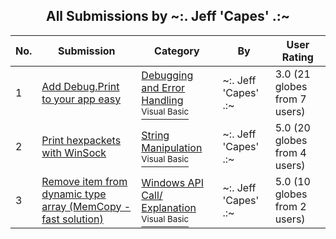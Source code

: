 ﻿<div align="center">

## All Submissions by \~:\. Jeff 'Capes' \.:\~

</div>

No.  | Submission | Category | By   | User Rating
---- | ---------- | -------- | ---- | -----------
1 | [Add Debug\.Print to your app easy<br />](https://github.com/Planet-Source-Code/jeff-capes-add-debug-print-to-your-app-easy__1-22008) | [Debugging and Error Handling<br /><sup>Visual Basic</sup>](../ByCategory/debugging-and-error-handling__1-26.md) | \~:\. Jeff 'Capes' \.:\~ | 3.0 (21 globes from 7 users)
2 | [Print hexpackets with WinSock<br />](https://github.com/Planet-Source-Code/jeff-capes-print-hexpackets-with-winsock__1-38285) | [String Manipulation<br /><sup>Visual Basic</sup>](../ByCategory/string-manipulation__1-5.md) | \~:\. Jeff 'Capes' \.:\~ | 5.0 (20 globes from 4 users)
3 | [Remove item from dynamic type array \(MemCopy \- fast solution\)<br />](https://github.com/Planet-Source-Code/jeff-capes-remove-item-from-dynamic-type-array-memcopy-fast-solution__1-38742) | [Windows API Call/ Explanation<br /><sup>Visual Basic</sup>](../ByCategory/windows-api-call-explanation__1-39.md) | \~:\. Jeff 'Capes' \.:\~ | 5.0 (10 globes from 2 users)
